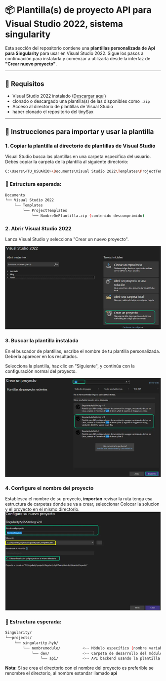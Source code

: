 # 📦 Plantilla(s) de proyecto API para Visual Studio 2022, sistema singularity

Esta sección del repositorio contiene una **plantillas personalizada de Api para Singularity** para usar en Visual Studio 2022. Sigue los pasos a continuación para instalarla y comenzar a utilizarla desde la interfaz de **"Crear nuevo proyecto"**.

---

## 🧰 Requisitos

- Visual Studio 2022 instalado ([Descargar aquí](https://visualstudio.microsoft.com/es/vs/))
- clonado o descargado una plantilla(s) de las disponibles como  `.zip`
- Acceso al directorio de plantillas de Visual Studio
- haber clonado el repositorio del tinySax

---
## 🚀 Instrucciones para importar y usar la plantilla

### 1. Copiar la plantilla al directorio de plantillas de Visual Studio
Visual Studio busca las plantillas en una carpeta específica del usuario. Debes copiar la carpeta de la plantilla al siguiente directorio:

```bash
C:\Users\<TU_USUARIO>\Documents\Visual Studio 2022\Templates\ProjectTemplates
```

### 📁 Estructura esperada:
```bash
Documents
└── Visual Studio 2022
    └── Templates
        └── ProjectTemplates
            └── NombreDePlantilla.zip (contenido descomprimido)
```

### 2. Abrir Visual Studio 2022
Lanza Visual Studio y selecciona "Crear un nuevo proyecto".

![Pantalla inicial](./Imgs/02_AbrirVS2022.webp)

### 3. Buscar la plantilla instalada
En el buscador de plantillas, escribe el nombre de tu plantilla personalizada. Debería aparecer en los resultados.

Selecciona la plantilla, haz clic en "Siguiente", y continúa con la configuración normal del proyecto.

![Buscar plantilla](./Imgs/03_SeleccionarPlantillaVS2022.webp)


### 4. Configure el nombre del proyecto
Establesca el nombre de su proyecto, **importan** revisar la ruta tenga esa estructura de carpetas donde se va a crear, seleccionar Colocar la solucion y el proyecto en el mismo directorio.
![Buscar plantilla](./Imgs/04_ConfigureVS2022.webp)

### 📁 Estructura esperada:
```bash
Singularity/
└──projects/
    └── singularity.hyb/
        └── nombremodulo/          <-- Módulo específico (nombre variable)
            └── dev/               <-- Carpeta de desarrollo del módulo
                └── api/           <-- API backend usando la plantilla con el tinySax  (**Nombre del proyecto)
```

**Nota:** Si se crea el directorio con el nombre del proyecto es preferible se renombre el directorio, al nombre estandar llamado  **api**
